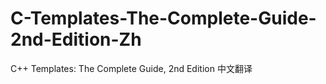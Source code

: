 # C-Templates-The-Complete-Guide-2nd-Edition-Zh
C++ Templates: The Complete Guide, 2nd Edition 中文翻译
